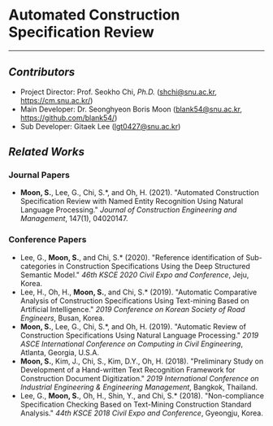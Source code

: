 # Automated Construction Specification Review

- - -
## _**Contributors**_
- Project Director: Prof. Seokho Chi, _Ph.D._ (shchi@snu.ac.kr, https://cm.snu.ac.kr/)
- Main Developer: Dr. Seonghyeon Boris Moon (blank54@snu.ac.kr, https://github.com/blank54/)
- Sub Developer: Gitaek Lee (lgt0427@snu.ac.kr)

## _**Related Works**_
### Journal Papers
- **Moon, S.**, Lee, G., Chi, S.\*, and Oh, H. (2021). "Automated Construction Specification Review with Named Entity Recognition Using Natural Language Processing." _Journal of Construction Engineering and Management_, 147(1), 04020147.

### Conference Papers
- Lee, G., **Moon, S.**, and Chi, S.\* (2020). "Reference identification of Sub-categories in Construction Specifications Using the Deep Structured Semantic Model." _46th KSCE 2020 Civil Expo and Conference_, Jeju, Korea.
- Lee, H., Oh, H., **Moon, S.**, and Chi, S.\* (2019). "Automatic Comparative Analysis of Construction Specifications Using Text-mining Based on Artificial Intelligence." _2019 Conference on Korean Society of Road Engineers_, Busan, Korea.
- **Moon, S.**, Lee, G., Chi, S.\*, and Oh, H. (2019). "Automatic Review of Construction Specifications Using Natural Language Processing." _2019 ASCE International Conference on Computing in Civil Engineering_, Atlanta, Georgia, U.S.A.
- **Moon, S.**, Kim, J., Chi, S., Kim, D.Y., Oh, H. (2018). "Preliminary Study on Development of a Hand-written Text Recognition Framework for Construction Document Digitization." _2019 International Conference on Industrial Engineering & Engineering Management_, Bangkok, Thailand.
- Lee, G., **Moon, S.**, Oh, H., Shin, Y., and Chi, S.\* (2018). "Non-compliance Specification Checking Based on Text-Mining Construction Standard Analysis." _44th KSCE 2018 Civil Expo and Conference_, Gyeongju, Korea.